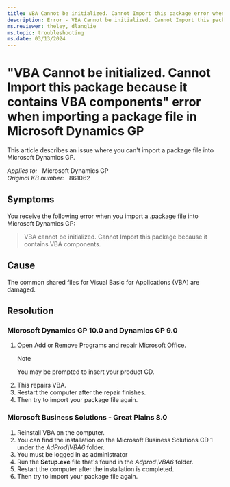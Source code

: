 ```yaml
---
title: VBA Cannot be initialized. Cannot Import this package error when importing a package file in Microsoft Dynamics GP
description: Error - VBA Cannot be initialized. Cannot Import this package because it contains VBA components occurs when importing a package file.
ms.reviewer: theley, dlanglie
ms.topic: troubleshooting
ms.date: 03/13/2024
---
```

# "VBA Cannot be initialized. Cannot Import this package because it contains VBA components" error when importing a package file in Microsoft Dynamics GP

This article describes an issue where you can't import a package file into Microsoft Dynamics GP.

_Applies to:_ &nbsp; Microsoft Dynamics GP  
_Original KB number:_ &nbsp; 861062

## Symptoms

You receive the following error when you import a .package file into Microsoft Dynamics GP:
> VBA cannot be initialized. Cannot Import this package because it contains VBA components.

## Cause

The common shared files for Visual Basic for Applications (VBA) are damaged.

## Resolution

### Microsoft Dynamics GP 10.0 and Dynamics GP 9.0

1. Open Add or Remove Programs and repair Microsoft Office.
    > [!NOTE]
    > You may be prompted to insert your product CD.
2. This repairs VBA.
3. Restart the computer after the repair finishes.
4. Then try to import your package file again.

### Microsoft Business Solutions - Great Plains 8.0

1. Reinstall VBA on the computer.
2. You can find the installation on the Microsoft Business Solutions CD 1 under the *AdProd\VBA6* folder.
3. You must be logged in as administrator
4. Run the **Setup.exe** file that's found in the *Adprod\VBA6* folder.
5. Restart the computer after the installation is completed.
6. Then try to import your package file again.
